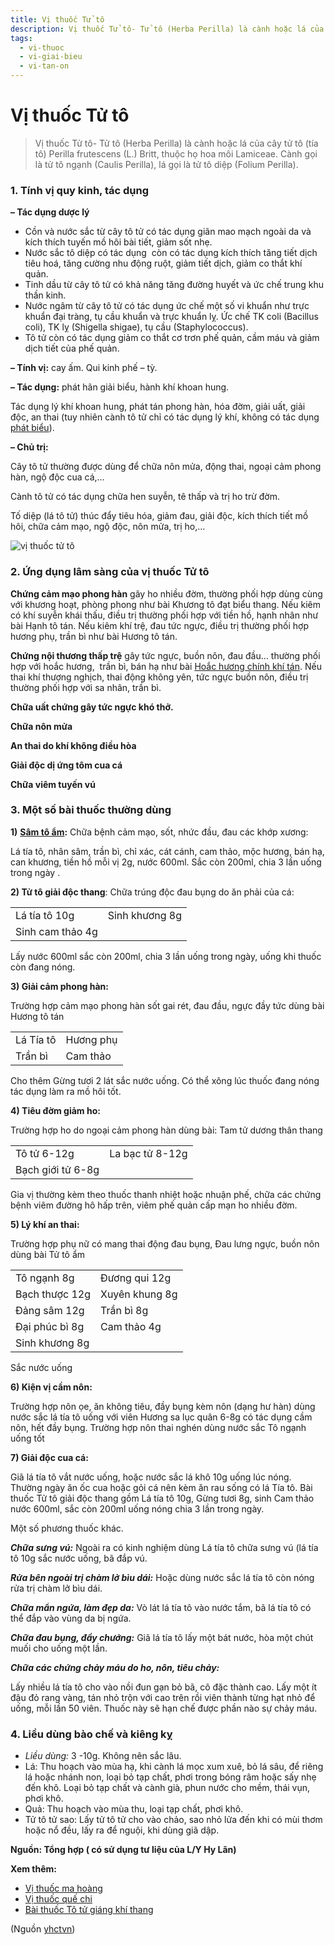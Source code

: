 ```yaml
---
title: Vị thuốc Tử tô
description: Vị thuốc Tử tô- Tử tô (Herba Perilla) là cành hoặc lá của cây tử tô (tía tô) Perilla frutescens (L.) Britt, thuộc họ hoa môi Lamiceae. Cành gọi là tử tô ngạnh (Caulis Perilla), lá gọi là tử tô diệp (Folium Perilla). 
tags:
  - vi-thuoc
  - vi-giai-bieu
  - vi-tan-on
---
```


# Vị thuốc Tử tô 

> Vị thuốc Tử tô- Tử tô (Herba Perilla) là cành hoặc lá của cây tử tô (tía tô) Perilla frutescens (L.) Britt, thuộc họ hoa môi Lamiceae. Cành gọi là tử tô ngạnh (Caulis Perilla), lá gọi là tử tô diệp (Folium Perilla). 

### 1. Tính vị quy kinh, tác dụng

**– Tác dụng dược lý**

* Cồn và nước sắc từ cây tô tử có tác dụng giãn mao mạch ngoài da và kích thích tuyến mồ hôi bài tiết, giảm sốt nhẹ.
* Nước sắc tô diệp có tác dụng  còn có tác dụng kích thích tăng tiết dịch tiêu hoá, tăng cường nhu động ruột, giảm tiết dịch, giảm co thắt khí quản.
* Tinh dầu từ cây tô tử có khả năng tăng đường huyết và ức chế trung khu thần kinh.
* Nước ngâm từ cây tô tử có tác dụng ức chế một số vi khuẩn như trực khuẩn đại tràng, tụ cầu khuẩn và trực khuẩn lỵ. Ức chế TK coli (Bacillus coli), TK lỵ (Shigella shigae), tụ cầu (Staphylococcus).
* Tô tử còn có tác dụng giảm co thắt cơ trơn phế quản, cầm máu và giảm dịch tiết của phế quản.

**– Tính vị:** cay ấm. Qui kinh phế – tỳ.

**– Tác dụng:** phát hãn giải biểu, hành khí khoan hung.

Tác dụng lý khí khoan hung, phát tán phong hàn, hóa đờm, giải uất, giải độc, an thai (tuy nhiên cành tô tử chỉ có tác dụng lý khí, không có tác dụng [phát biểu](/yhctvn/dai-cuong-thuoc-giai-bieu/)).

**– Chủ trị:**

Cây tô tử thường được dùng để chữa nôn mửa, động thai, ngoại cảm phong hàn, ngộ độc cua cá,…

Cành tô tử có tác dụng chữa hen suyễn, tê thấp và trị ho trừ đờm.

Tố diệp (lá tô tử) thúc đẩy tiêu hóa, giảm đau, giải độc, kích thích tiết mồ hôi, chữa cảm mạo, ngộ độc, nôn mửa, trị ho,…

![vị thuốc tử tô](/imgs/yhctvn/vi-thuoc-to-tu.jpg)

### 2. Ứng dụng lâm sàng của vị thuốc Tử tô

**Chứng cảm mạo phong hàn** gây ho nhiều đờm, thường phối hợp dùng cùng với khương hoạt, phòng phong như bài Khương tô đạt biểu thang. Nếu kiêm có khí suyễn khái thấu, điều trị thường phối hợp với tiền hồ, hạnh nhân như bài Hạnh tô tán. Nếu kiêm khí trệ, đau tức ngực, điều trị thường phối hợp hương phụ, trần bì như bài Hương tô tán.

**Chứng nội thương thấp trệ** gây tức ngực, buồn nôn, đau đầu… thường phối hợp với hoắc hương,  trần bì, bán hạ như bài [Hoắc hương chính khí tán](/yhctvn/bai-thuoc-hoac-huong-chinh-khi-tan/). Nếu thai khí thượng nghịch, thai động không yên, tức ngực buồn nôn, điều trị thường phối hợp với sa nhân, trần bì.

**Chữa uất chứng gây tức ngực khó thở.**

**Chữa nôn mửa**

**An thai do khí không điều hòa**

**Giải độc dị ứng tôm cua cá**

**Chữa viêm tuyến vú**

### 3. Một số bài thuốc thường dùng

**1)** **[Sâm tô ẩm](/yhctvn/bai-thuoc-sam-to-am/):** Chữa bệnh cảm mạo, sốt, nhức đầu, đau các khớp xương:  

Lá tía tô, nhân sâm, trần bì, chỉ xác, cát cánh, cam thảo, mộc hương, bán hạ, can khương, tiền hồ mỗi vị 2g, nước 600ml. Sắc còn 200ml, chia 3 lần uống trong ngày . 

**2) Tử tô giải độc thang**: Chữa trúng độc đau bụng do ăn phải của cá:

|  |  |
| --- | --- |
| Lá tía tô 10g | Sinh khương 8g |
| Sinh cam thảo 4g |  |

Lấy nước 600ml sắc còn 200ml, chia 3 lần uống trong ngày, uống khi thuốc còn đang nóng.

**3) Giải cảm phong hàn:**

Trường hợp cảm mạo phong hàn sốt gai rét, đau đầu, ngực đầy tức dùng bài Hương tô tán

|  |  |
| --- | --- |
| Lá Tía tô | Hương phụ |
| Trần bì | Cam thảo |

Cho thêm Gừng tươi 2 lát sắc nước uống. Có thể xông lúc thuốc đang nóng tác dụng làm ra mồ hôi tốt.

**4) Tiêu đờm giảm ho:**

Trường hợp ho do ngoại cảm phong hàn dùng bài: Tam tử dương thân thang

|  |  |
| --- | --- |
| Tô tử 6-12g | La bạc tử 8-12g |
| Bạch giới tử 6-8g |  |

Gia vị thường kèm theo thuốc thanh nhiệt hoặc nhuận phế, chữa các chứng bệnh viêm đường hô hấp trên, viêm phế quản cấp mạn ho nhiều đờm.

**5) Lý khí an thai:**

Trường hợp phụ nữ có mang thai động đau bụng, Đau lưng ngực, buồn nôn dùng bài Tử tô ẩm

|  |  |
| --- | --- |
| Tô ngạnh 8g | Đương qui 12g |
| Bạch thược 12g | Xuyên khung 8g |
| Đảng sâm 12g | Trần bì 8g |
| Đại phúc bì 8g | Cam thảo 4g |
| Sinh khương 8g |  |

Sắc nước uống

**6) Kiện vị cầm nôn:**

Trường hợp nôn ọe, ăn không tiêu, đầy bụng kèm nôn (dạng hư hàn) dùng nước sắc lá tía tô uống với viên Hương sa lục quân 6-8g có tác dụng cầm nôn, hết đầy bụng. Trường hợp nôn thai nghén dùng nước sắc Tô ngạnh uống tốt

**7) Giải độc cua cá:**

Giã lá tía tô vắt nước uống, hoặc nước sắc lá khô 10g uống lúc nóng. Thường ngày ăn ốc cua hoặc gỏi cá nên kèm ăn rau sống có lá Tía tô. Bài thuốc Tử tô giải độc thang gồm Lá tía tô 10g, Gừng tươi 8g, sinh Cam thảo nước 600ml, sắc còn 200ml uống nóng chia 3 lần trong ngày.

Một số phương thuốc khác.

***Chữa sưng vú:*** Ngoài ra có kinh nghiệm dùng Lá tía tô chữa sưng vú (lá tía tô 10g sắc nước uống, bã đắp vú.

***Rửa bên ngoài trị chàm lở bìu dái:*** Hoặc dùng nước sắc lá tía tô còn nóng rửa trị chàm lở bìu dái.

***Chữa mẩn ngứa, làm đẹp da:*** Vò lát lá tía tô vào nước tắm, bã lá tía tô có thể đắp vào vùng da bị ngứa.

***Chữa đau bụng, đầy chướng:*** Giã lá tía tô lấy một bát nước, hòa một chút muối cho uống một lần.

***Chữa các chứng chảy máu do ho, nôn, tiêu chảy:***

Lấy nhiều lá tía tô cho vào nồi đun gạn bỏ bã, cô đặc thành cao. Lấy một ít đậu đỏ rang vàng, tán nhỏ trộn với cao trên rồi viên thành từng hạt nhỏ để uống, mỗi lần 50 viên. Thuốc này sẽ hạn chế được phần nào sự chảy máu.

### 4. Liều dùng bào chế và kiêng kỵ

* *Liều dùng:* 3 -10g. Không nên sắc lâu.
* Lá: Thu hoạch vào mùa hạ, khi cành lá mọc xum xuê, bỏ lá sâu, để riêng lá hoặc nhánh non, loại bỏ tạp chất, phơi trong bóng râm hoặc sấy nhẹ đến khô. Loại bỏ tạp chất và cành già, phun nước cho mềm, thái vụn, phơi khô.
* Quả: Thu hoạch vào mùa thu, loại tạp chất, phơi khô.
* Tử tô tử sao: Lấy tử tô tử cho vào chảo, sao nhỏ lửa đến khi có mùi thơm hoặc nổ đều, lấy ra để nguội, khi dùng giã dập.

**Nguồn: Tổng hợp ( có sử dụng tư liệu của L/Y Hy Lãn)**

**Xem thêm:**

* [Vị thuốc ma hoàng](/yhctvn/vi-thuoc-ma-hoang/)
* [Vị thuốc quế chi](/yhctvn/vi-thuoc-que-chi-2/)
* [Bài thuốc Tô tử giáng khí thang](/yhctvn/bai-thuoc-to-tu-giang-khi-thang/)

(Nguồn <a href="https://yhctvn.com/vi-thuoc-tu-to/" target="_blank">yhctvn</a>)

